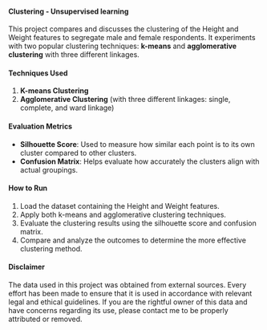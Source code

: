 #### Clustering - Unsupervised learning

This project compares and discusses the clustering of the Height and Weight features to segregate male and female respondents. It experiments with two popular clustering techniques: **k-means** and **agglomerative clustering** with three different linkages.

#### Techniques Used
1. **K-means Clustering**
2. **Agglomerative Clustering** (with three different linkages: single, complete, and ward linkage)

#### Evaluation Metrics
- **Silhouette Score**: Used to measure how similar each point is to its own cluster compared to other clusters.
- **Confusion Matrix**: Helps evaluate how accurately the clusters align with actual groupings.

#### How to Run
1. Load the dataset containing the Height and Weight features.
2. Apply both k-means and agglomerative clustering techniques.
3. Evaluate the clustering results using the silhouette score and confusion matrix.
4. Compare and analyze the outcomes to determine the more effective clustering method.

#### Disclaimer
The data used in this project was obtained from external sources. Every effort has been made to ensure that it is used in accordance with relevant legal and ethical guidelines. If you are the rightful owner of this data and have concerns regarding its use, please contact me to be properly attributed or removed.
